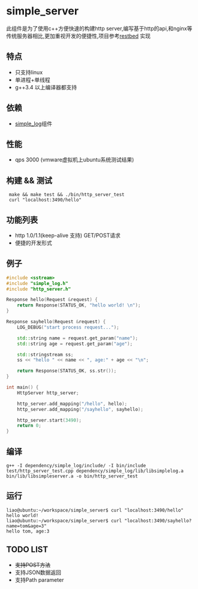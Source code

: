 simple_server
=============
此组件是为了使用c++方便快速的构建http server,编写基于http的api,和nginx等传统服务器相比,更加重视开发的便捷性,项目参考[restbed](https://bitbucket.org/Corvusoft/restbed/overview) 实现
## 特点
* 只支持linux
* 单进程+单线程
* g++3.4 以上编译器都支持

## 依赖
 * [simple_log](https://github.com/hongliuliao/simple_log)组件

## 性能
 * qps 3000 (vmware虚拟机上ubuntu系统测试结果)

## 构建 && 测试
```
 make && make test && ./bin/http_server_test 
 curl "localhost:3490/hello"
```

## 功能列表
  * http 1.0/1.1(keep-alive 支持) GET/POST请求
  * 便捷的开发形式

## 例子
```c++
#include <sstream>
#include "simple_log.h"
#include "http_server.h"

Response hello(Request &request) {
	return Response(STATUS_OK, "hello world! \n");
}

Response sayhello(Request &request) {
	LOG_DEBUG("start process request...");

	std::string name = request.get_param("name");
	std::string age = request.get_param("age");

	std::stringstream ss;
	ss << "hello " << name << ", age:" + age << "\n";

	return Response(STATUS_OK, ss.str());
}

int main() {
	HttpServer http_server;

	http_server.add_mapping("/hello", hello);
	http_server.add_mapping("/sayhello", sayhello);

	http_server.start(3490);
	return 0;
}

```

## 编译
```
g++ -I dependency/simple_log/include/ -I bin/include test/http_server_test.cpp dependency/simple_log/lib/libsimplelog.a bin/lib/libsimpleserver.a -o bin/http_server_test
```

## 运行
```
liao@ubuntu:~/workspace/simple_server$ curl "localhost:3490/hello"
hello world! 
liao@ubuntu:~/workspace/simple_server$ curl "localhost:3490/sayhello?name=tom&age=3"
hello tom, age:3
```

## TODO LIST
  * ~~支持POST方法~~
  * 支持JSON数据返回
  * 支持Path parameter

